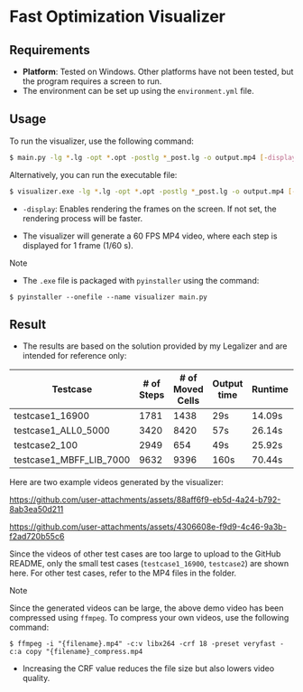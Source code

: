 # Fast Optimization Visualizer

## Requirements
- **Platform**: Tested on Windows. Other platforms have not been tested, but the program requires a screen to run.
- The environment can be set up using the `environment.yml` file.

## Usage
To run the visualizer, use the following command:
```bash
$ main.py -lg *.lg -opt *.opt -postlg *_post.lg -o output.mp4 [-display]
```
Alternatively, you can run the executable file:
```bash
$ visualizer.exe -lg *.lg -opt *.opt -postlg *_post.lg -o output.mp4 [-display]
```
- `-display`: Enables rendering the frames on the screen. If not set, the rendering process will be faster.


- The visualizer will generate a 60 FPS MP4 video, where each step is displayed for 1 frame (1/60 s).

> [!NOTE]
> - The `.exe` file is packaged with `pyinstaller` using the command:
> ```
> $ pyinstaller --onefile --name visualizer main.py
> ```


## Result
- The results are based on the solution provided by my Legalizer and are intended for reference only:

|      Testcase     |# of Steps|# of Moved Cells|Output time|Runtime|Generate Speed|
|-------------------|----------|----------------|-----------|-------|--------------|
|  testcase1_16900  |    1781  |      1438      |    29s    | 14.09s|   126.40fps  |
|testcase1_ALL0_5000|    3420  |      8420      |    57s    | 26.14s|   130.83fps  |
|   testcase2_100   |    2949  |      654       |    49s    | 25.92s|   133.77fps  |
|testcase1_MBFF_LIB_7000|9632  |      9396      |    160s   | 70.44s|   136.74fps  |

Here are two example videos generated by the visualizer:

https://github.com/user-attachments/assets/88aff6f9-eb5d-4a24-b792-8ab3ea50d211

https://github.com/user-attachments/assets/4306608e-f9d9-4c46-9a3b-f2ad720b55c6

Since the videos of other test cases are too large to upload to the GitHub README, only the small test cases (`testcase1_16900`, `testcase2`) are shown here. For other test cases, refer to the MP4 files in the folder.
> [!NOTE]
> Since the generated videos can be large, the above demo video has been compressed using `ffmpeg`. To compress your own videos, use the following command:
> ```
> $ ffmpeg -i "{filename}.mp4" -c:v libx264 -crf 18 -preset veryfast -c:a copy "{filename}_compress.mp4
> ```
> - Increasing the CRF value reduces the file size but also lowers video quality.
